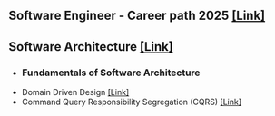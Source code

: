 ## Software Engineer - Career path 2025 [[Link]](https://github.com/vfzapata/TechDocs/blob/main/docs/career-path.md)
## Software Architecture [[Link]](https://github.com/vfzapata/TechDocs/tree/main/docs/software-architecture)
- ### Fundamentals of Software Architecture
- Domain Driven Design [[Link]](https://github.com/vfzapata/TechDocs/blob/main/docs/software-architecture/Domain-Driven-Design.md)
- Command Query Responsibility Segregation (CQRS) [[Link]](https://github.com/vfzapata/TechDocs/blob/main/docs/software-architecture/Command-Query-Responsibility-Segregation.md)
